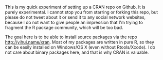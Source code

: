 This is my quick experiment of setting up a CRAN repo on Github. It is purely
experimental. I cannot stop you from starring or forking this repo, but please
do not tweet about it or send it to any social network websites, because I do
not want to give people an impression that I'm trying to fragment the R package
community, which will be too bad.

The goal here is to be able to install source packages via the repo
http://yihui.name/xran. Most of my packages are written in pure R, so they can
be easily installed on Windows/OS X (even without Rtools/Xcode). I do not care
about binary packages here, and that is why CRAN is valuable.
